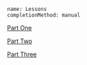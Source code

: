```ngMeta
name: Lessons
completionMethod: manual
```

[Part One](https://docs.google.com/presentation/d/1sjVwBhlkIudcKKPEEF09Kiw82FRZbtcjcQfXfTFSfFA/edit#slide=id.p)

[Part Two](https://docs.google.com/presentation/d/1gTWSspgNILJpfZzoBwBy6v0YI7GxNQezlwg5NG8AI5c/edit#slide=id.p)

[Part Three](https://docs.google.com/presentation/d/1UBrqZ4DNvdAHJgaOPmMi9FvQCn4QAIBtPtuM4-DSWU4/edit#slide=id.p)